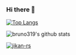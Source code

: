 ### Hi there 👋

<!--
**bruno319/bruno319** is a ✨ _special_ ✨ repository because its `README.md` (this file) appears on your GitHub profile.

Here are some ideas to get you started:

- 🔭 I’m currently working on ...
- 🌱 I’m currently learning ...
- 👯 I’m looking to collaborate on ...
- 🤔 I’m looking for help with ...
- 💬 Ask me about ...
- 📫 How to reach me: ...
- 😄 Pronouns: ...
- ⚡ Fun fact: ...
-->

[![Top Langs](https://github-readme-stats.vercel.app/api/top-langs/?username=bruno319&layout=compact)](https://github.com/bruno319?tab=repositories)

![bruno319's github stats](https://github-readme-stats.vercel.app/api?username=bruno319&show_icons=true&count_private=true)

[![jikan-rs](https://github-readme-stats.vercel.app/api/pin/?username=bruno319&repo=jikan-rs)](https://github.com/bruno319/jikan-rs)
